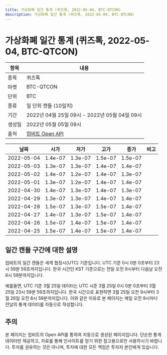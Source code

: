```yaml
---
title: 가상화폐 일간 통계 (퀴즈톡, 2022-05-04, BTC-QTCON)
description: 가상화폐 일간 통계 (퀴즈톡, 2022-05-04, BTC-QTCON)
---
```



가상화폐 일간 통계 (퀴즈톡, 2022-05-04, BTC-QTCON)
===

|항목|내용|
|--|--|
|종목|퀴즈톡|
|마켓|BTC-QTCON|
|단위|BTC|
|종류|일 단위 캔들 (10일치)|
|기간|2022년 04월 25일 09시 - 2022년 05월 04일 09시|
|생성일|2022년 05월 05일 09시|
|출처|[업비트 Open API](https://docs.upbit.com)|


|날짜|시가|저가|고가|종가|비고|
|--|--|--|--|--|--|
|2022-05-04|1.4e-07|1.3e-07|1.5e-07|1.5e-07|    |
|2022-05-03|1.3e-07|1.3e-07|1.4e-07|1.4e-07|    |
|2022-05-02|1.4e-07|1.2e-07|1.4e-07|1.3e-07|    |
|2022-05-01|1.3e-07|1.2e-07|1.4e-07|1.4e-07|    |
|2022-04-30|1.4e-07|1.3e-07|1.4e-07|1.3e-07|    |
|2022-04-29|1.3e-07|1.3e-07|1.4e-07|1.4e-07|    |
|2022-04-28|1.5e-07|1.3e-07|1.5e-07|1.4e-07|    |
|2022-04-27|1.4e-07|1.3e-07|1.5e-07|1.4e-07|    |
|2022-04-26|1.5e-07|1.4e-07|1.5e-07|1.4e-07|    |
|2022-04-25|1.5e-07|1.4e-07|1.5e-07|1.4e-07|    |


일간 캔들 구간에 대한 설명
---


업비트의 일간 캔들은 세계 협정시(UTC) 기준입니다. 
UTC 기준 0시 0분 0초부터 23시 59분 59초까지입니다. 
한국 시간인 KST 기준으로는 전일 오전 9시부터 다음날 오전 8시 59분까지입니다. 


예를들면, UTC 기준 3월 25일 데이터는 UTC 시준 3월 25일 0시 0분 0초부터 3월 25일 23시 59분 59초까지입니다. 
한국 시간으로 표현하면 3월 25일 오전 9시부터 3월 26일 오전 8시 59분까지입니다. 
이와 같은 이유로 본 페이지는 매일 오전 9시마다 전날의 통계 데이터를 자동으로 작성합니다. 


주의
---


본 페이지는 업비트의 Open API를 통하여 자동으로 생성된 페이지입니다. 
단순한 통계 데이터만 제공하고, 자료를 통해 인사이트를 얻기 위한 참고용으로만 사용하시기 바랍니다. 
투자를 권유하는 것은 아니며, 투자에 대한 모든 책임은 투자자 본인에게 있습니다. 
